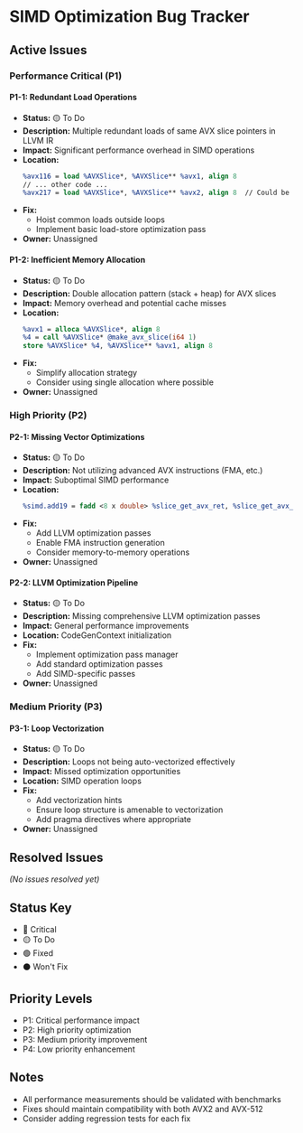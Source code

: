 # SIMD Optimization Bug Tracker

## Active Issues

### Performance Critical (P1)

#### P1-1: Redundant Load Operations
- **Status:** 🟡 To Do
- **Description:** Multiple redundant loads of same AVX slice pointers in LLVM IR
- **Impact:** Significant performance overhead in SIMD operations
- **Location:** 
  ```llvm
  %avx116 = load %AVXSlice*, %AVXSlice** %avx1, align 8
  // ... other code ...
  %avx217 = load %AVXSlice*, %AVXSlice** %avx2, align 8  // Could be hoisted
  ```
- **Fix:** 
  - Hoist common loads outside loops
  - Implement basic load-store optimization pass
- **Owner:** Unassigned

#### P1-2: Inefficient Memory Allocation
- **Status:** 🟡 To Do
- **Description:** Double allocation pattern (stack + heap) for AVX slices
- **Impact:** Memory overhead and potential cache misses
- **Location:**
  ```llvm
  %avx1 = alloca %AVXSlice*, align 8
  %4 = call %AVXSlice* @make_avx_slice(i64 1)
  store %AVXSlice* %4, %AVXSlice** %avx1, align 8
  ```
- **Fix:**
  - Simplify allocation strategy
  - Consider using single allocation where possible
- **Owner:** Unassigned

### High Priority (P2)

#### P2-1: Missing Vector Optimizations
- **Status:** 🟡 To Do
- **Description:** Not utilizing advanced AVX instructions (FMA, etc.)
- **Impact:** Suboptimal SIMD performance
- **Location:**
  ```llvm
  %simd.add19 = fadd <8 x double> %slice_get_avx_ret, %slice_get_avx_ret18
  ```
- **Fix:**
  - Add LLVM optimization passes
  - Enable FMA instruction generation
  - Consider memory-to-memory operations
- **Owner:** Unassigned

#### P2-2: LLVM Optimization Pipeline
- **Status:** 🟡 To Do
- **Description:** Missing comprehensive LLVM optimization passes
- **Impact:** General performance improvements
- **Location:** CodeGenContext initialization
- **Fix:**
  - Implement optimization pass manager
  - Add standard optimization passes
  - Add SIMD-specific passes
- **Owner:** Unassigned

### Medium Priority (P3)

#### P3-1: Loop Vectorization
- **Status:** 🟡 To Do
- **Description:** Loops not being auto-vectorized effectively
- **Impact:** Missed optimization opportunities
- **Location:** SIMD operation loops
- **Fix:**
  - Add vectorization hints
  - Ensure loop structure is amenable to vectorization
  - Add pragma directives where appropriate
- **Owner:** Unassigned

## Resolved Issues

*(No issues resolved yet)*

## Status Key
- 🔴 Critical
- 🟡 To Do
- 🟢 Fixed
- ⚫ Won't Fix

## Priority Levels
- P1: Critical performance impact
- P2: High priority optimization
- P3: Medium priority improvement
- P4: Low priority enhancement

## Notes
- All performance measurements should be validated with benchmarks
- Fixes should maintain compatibility with both AVX2 and AVX-512
- Consider adding regression tests for each fix 